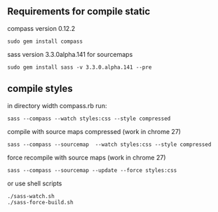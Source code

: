 Requirements for compile static
---------------

compass version 0.12.2

	sudo gem install compass

sass version 3.3.0alpha.141 for sourcemaps

	sudo gem install sass -v 3.3.0.alpha.141 --pre


compile styles
---------

in directory width compass.rb run:

	sass --compass --watch styles:css --style compressed

compile with source maps compressed (work in chrome 27)

	sass --compass --sourcemap  --watch styles:css --style compressed


force recompile with source maps (work in chrome 27)

	sass --compass --sourcemap --update --force styles:css 


or use shell scripts
	
	./sass-watch.sh
	./sass-force-build.sh
